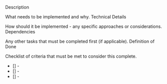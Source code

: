 Description

What needs to be implemented and why.
Technical Details

How should it be implemented - any specific approaches or considerations.
Dependencies

Any other tasks that must be completed first (if applicable).
Definition of Done

Checklist of criteria that must be met to consider this complete.

- [] -
- [] -
- [] -
